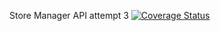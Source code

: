 Store Manager API attempt 3
[![Coverage Status](https://coveralls.io/repos/github/samlan/store-manager-api3/badge.svg?branch=ft-updatedelete-product)](https://coveralls.io/github/samlan/store-manager-api3?branch=master)
